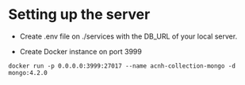 # **Setting up the server**

- Create .env file on ./services with the DB_URL of your local server.

- Create Docker instance on port 3999

```
docker run -p 0.0.0.0:3999:27017 --name acnh-collection-mongo -d mongo:4.2.0
```
